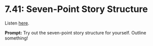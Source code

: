 # 7.41: Seven-Point Story Structure 

Listen [here](http://www.writingexcuses.com/2012/10/07/writing-excuses-7-41-seven-point-story-structure/). 

**Prompt:** Try out the seven-point story structure for yourself. Outline something!